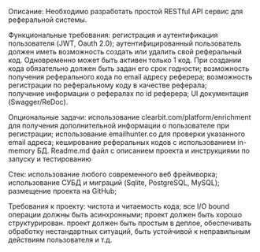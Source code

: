 Описание:
Необходимо разработать простой RESTful API сервис для реферальной системы.

Функциональные требования:
регистрация и аутентификация пользователя (JWT, Oauth 2.0);
аутентифицированный пользователь должен иметь возможность создать или удалить свой реферальный код. Одновременно может быть активен только 1 код. При создании кода обязательно должен быть задан его срок годности;
возможность получения реферального кода по email адресу реферера;
возможность регистрации по реферальному коду в качестве реферала;	
получение информации о рефералах по id реферера;
UI документация (Swagger/ReDoc).

Опциональные задачи:
использование clearbit.com/platform/enrichment для получения дополнительной информации о пользователе при регистрации;
использование emailhunter.co для проверки указанного email адреса;
кеширование реферальных кодов с использованием in-memory БД. 
Readme.md файл с описанием проекта и инструкциями по запуску и тестированию

Стек:
использование любого современного веб фреймворка;
использование СУБД и миграций (Sqlite, PostgreSQL, MySQL);
размещение проекта на GitHub;

Требования к проекту:
чистота и читаемость кода;
все I/O bound операции должны быть асинхронными;
проект должен быть хорошо структурирован.
проект должен быть простым в деплое, обеспечивать обработку нестандартных ситуаций, быть устойчивой к неправильным действиям пользователя и т.д.


